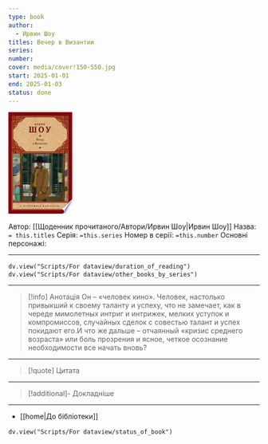 ```yaml
---
type: book
author:
  - Ирвин Шоу
titles: Вечер в Византии
series: 
number: 
cover: media/cover!150-550.jpg
start: 2025-01-01
end: 2025-01-03
status: done
---
```

![cover|150](media/cover!150-550.jpg)

Автор: [[Щоденник прочитаного/Автори/Ирвин Шоу|Ирвин Шоу]]
Назва: `= this.titles`
Серія:  `=this.series`
Номер в серії: `=this.number`
Основні персонажі:

---
```dataviewjs
dv.view("Scripts/For dataview/duration_of_reading")
dv.view("Scripts/For dataview/other_books_by_series")
```

---
>[!info] Анотація
>Он – «человек кино». Человек, настолько привыкший к своему таланту и успеху, что не замечает, как в череде мимолетных интриг и интрижек, мелких уступок и компромиссов, случайных сделок с совестью талант и успех покидают его.И что же дальше – отчаянный «кризис среднего возраста» или боль прозрения и ясное, четкое осознание необходимости все начать вновь?
___

>[!quote] Цитата

---
>[!additional]- Докладніше

---

- [[home|До бібліотеки]]

```dataviewjs
dv.view("Scripts/For dataview/status_of_book")
```